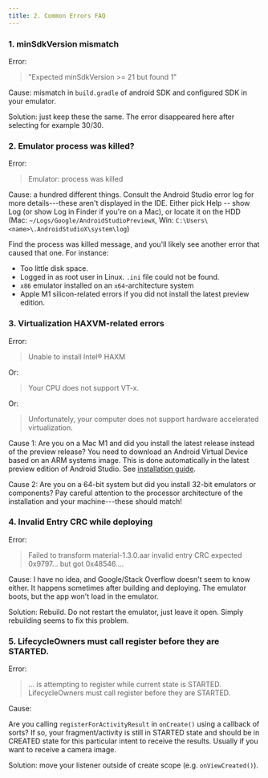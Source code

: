 ```yaml
---
title: 2. Common Errors FAQ
---
```


### 1. minSdkVersion mismatch

Error:

> "Expected minSdkVersion >= 21 but found 1"

Cause: mismatch in `build.gradle` of android SDK and configured SDK in your emulator.

Solution: just keep these the same. The error disappeared here after selecting for example 30/30.

### 2. Emulator process was killed?

Error:

> Emulator: process was killed

Cause: a hundred different things. Consult the Android Studio error log for more details---these aren't displayed in the IDE. Either pick Help -- show Log (or show Log in Finder if you're on a Mac), or locate it on the HDD (Mac: `~/Logs/Google/AndroidStudioPreviewX`, Win: `C:\Users\<name>\.AndroidStudioX\system\log`)

Find the process was killed message, and you'll likely see another error that caused that one. For instance:

- Too little disk space.
- Logged in as root user in Linux. `.ini` file could not be found.
- `x86` emulator installed on an `x64`-architecture system
- Apple M1 silicon-related errors if you did not install the latest preview edition.

### 3. Virtualization HAXVM-related errors

Error:

> Unable to install Intel® HAXM

Or: 

> Your CPU does not support VT-x.

Or:

> Unfortunately, your computer does not support hardware accelerated virtualization.

Cause 1: Are you on a Mac M1 and did you install the latest release instead of the preview release? You need to download an Android Virtual Device based on an ARM systems image. This is done automatically in the latest preview edition of Android Studio. See [installation guide](/extra/install).

Cause 2: Are you on a 64-bit system but did you install 32-bit emulators or components? Pay careful attention to the processor architecture of the installation and your machine---these should match!

### 4. Invalid Entry CRC while deploying

Error:

> Failed to transform material-1.3.0.aar invalid entry CRC expected 0x9797... but got 0x48546....

Cause: I have no idea, and Google/Stack Overflow doesn't seem to know either. It happens sometimes after building and deploying. The emulator boots, but the app won't load in the emulator. 

Solution: Rebuild. Do not restart the emulator, just leave it open. Simply rebuilding seems to fix this problem. 

### 5. LifecycleOwners must call register before they are STARTED.

Error:

> ... is attempting to register while current state is STARTED. LifecycleOwners must call register before they are STARTED.

Cause:

Are you calling `registerForActivityResult` in `onCreate()` using a callback of sorts? If so, your fragment/activity is still in STARTED state and should be in CREATED state for this particular intent to receive the results. Usually if you want to receive a camera image. 

Solution: move your listener outside of create scope (e.g. `onViewCreated()`).
